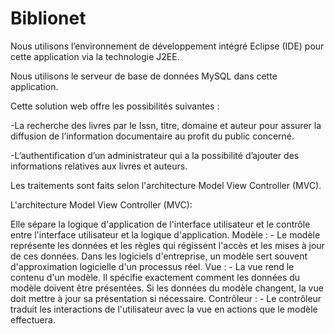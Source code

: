 # Biblionet

  Nous utilisons l’environnement de développement intégré Eclipse (IDE) pour cette 
application via la technologie J2EE. 

  Nous utilisons le serveur de base de données MySQL dans cette application.

  Cette solution web offre les possibilités suivantes : 

-La recherche des livres par le Issn, titre, domaine et auteur pour assurer la diffusion de 
l’information documentaire au profit du public concerné.

-L’authentification d’un administrateur qui a la possibilité d’ajouter des informations relatives 
aux livres et auteurs.

  Les traitements sont faits selon l'architecture Model View Controller (MVC). 

L'architecture Model View Controller (MVC): 

  Elle sépare la logique d'application de l'interface utilisateur et le contrôle entre l'interface 
utilisateur et la logique d'application. 
Modèle : - Le modèle représente les données et les règles qui régissent l'accès et les mises à 
jour de ces données. Dans les logiciels d'entreprise, un modèle sert souvent d'approximation 
logicielle d'un processus réel. 
Vue : - La vue rend le contenu d'un modèle. Il spécifie exactement comment les données du 
modèle doivent être présentées. Si les données du modèle changent, la vue doit mettre à jour 
sa présentation si nécessaire. 
Contrôleur : - Le contrôleur traduit les interactions de l'utilisateur avec la vue en actions que 
le modèle effectuera. 
